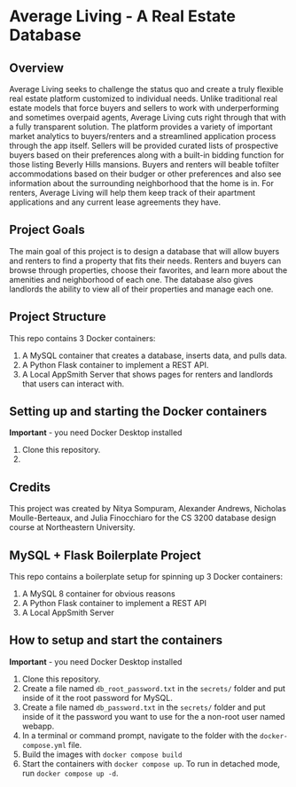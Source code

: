# Average Living -  A Real Estate Database
## Overview
Average Living seeks to challenge the status quo and create a truly flexible real estate platform customized to individual needs. Unlike traditional real estate models that force buyers and sellers to work with underperforming and sometimes overpaid agents, Average Living cuts right through that with a fully transparent solution. The platform provides a variety of important market analytics to buyers/renters and a streamlined application process through the app itself. Sellers will be provided curated lists of prospective buyers based on their preferences along with a built-in bidding function for those listing Beverly Hills mansions. Buyers and renters will beable tofilter accommodations based on their budger or other preferences and also see information about the surrounding neighborhood that the home is in. For renters, Average Living will help them keep track of their apartment applications and any current lease agreements they have.

## Project Goals
The main goal of this project is to design a database that will allow buyers and renters to find a property that fits their needs. Renters and buyers can browse through properties, choose their favorites, and learn more about the amenities and neighborhood of each one. The database also gives landlords the ability to view all of their properties and manage each one. 

## Project Structure
This repo contains 3 Docker containers:
1. A MySQL container that creates a database, inserts data, and pulls data.
2. A Python Flask container to implement a REST API.
3. A Local AppSmith Server that shows pages for renters and landlords that users can interact with.


## Setting up and starting the Docker containers
**Important** - you need Docker Desktop installed

1. Clone this repository.
2. 

## Credits
This project was created by Nitya Sompuram, Alexander Andrews, Nicholas Moulle-Berteaux, and Julia Finocchiaro for the CS 3200 database design course at Northeastern University.

## MySQL + Flask Boilerplate Project

This repo contains a boilerplate setup for spinning up 3 Docker containers: 
1. A MySQL 8 container for obvious reasons
1. A Python Flask container to implement a REST API
1. A Local AppSmith Server

## How to setup and start the containers
**Important** - you need Docker Desktop installed

1. Clone this repository.  
1. Create a file named `db_root_password.txt` in the `secrets/` folder and put inside of it the root password for MySQL. 
1. Create a file named `db_password.txt` in the `secrets/` folder and put inside of it the password you want to use for the a non-root user named webapp. 
1. In a terminal or command prompt, navigate to the folder with the `docker-compose.yml` file.  
1. Build the images with `docker compose build`
1. Start the containers with `docker compose up`.  To run in detached mode, run `docker compose up -d`. 




